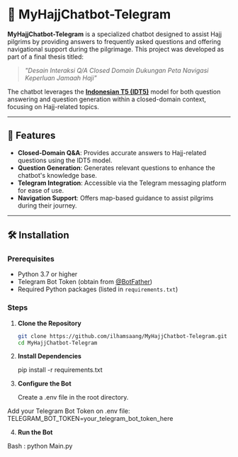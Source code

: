 # 🕋 MyHajjChatbot-Telegram

**MyHajjChatbot-Telegram** is a specialized chatbot designed to assist Hajj pilgrims by providing answers to frequently asked questions and offering navigational support during the pilgrimage. This project was developed as part of a final thesis titled:

> *"Desain Interaksi Q/A Closed Domain Dukungan Peta Navigasi Keperluan Jamaah Haji"*

The chatbot leverages the [**Indonesian T5 (IDT5)**](https://huggingface.co/muchad/idt5-qa-qg) model for both question answering and question generation within a closed-domain context, focusing on Hajj-related topics.

---

## 📌 Features

- **Closed-Domain Q&A**: Provides accurate answers to Hajj-related questions using the IDT5 model.
- **Question Generation**: Generates relevant questions to enhance the chatbot's knowledge base.
- **Telegram Integration**: Accessible via the Telegram messaging platform for ease of use.
- **Navigation Support**: Offers map-based guidance to assist pilgrims during their journey.

---

## 🛠️ Installation

### Prerequisites

- Python 3.7 or higher
- Telegram Bot Token (obtain from [@BotFather](https://t.me/BotFather))
- Required Python packages (listed in `requirements.txt`)

### Steps

1. **Clone the Repository**

   ```bash
   git clone https://github.com/ilhamsaang/MyHajjChatbot-Telegram.git
   cd MyHajjChatbot-Telegram

2. **Install Dependencies**

   pip install -r requirements.txt

3. **Configure the Bot**

   Create a .env file in the root directory.

  Add your Telegram Bot Token on .env file:
  TELEGRAM_BOT_TOKEN=your_telegram_bot_token_here

4. **Run the Bot**

  Bash : python Main.py







